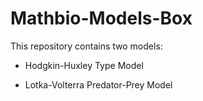 # Mathbio-Models-Box

This repository contains two models:

* Hodgkin-Huxley Type Model

* Lotka-Volterra Predator-Prey Model
